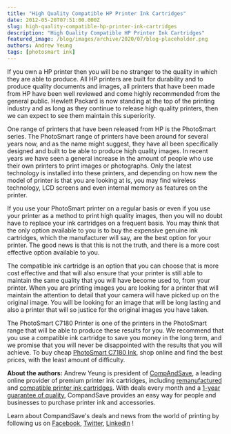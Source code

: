 ```yaml
---
title: "High Quality Compatible HP Printer Ink Cartridges"
date: 2012-05-20T07:51:00.000Z
slug: high-quality-compatible-hp-printer-ink-cartridges
description: "High Quality Compatible HP Printer Ink Cartridges"
featured_image: /blog/images/archive/2020/07/blog-placeholder.png
authors: Andrew Yeung
tags: [photosmart ink]
---
```


If you own a HP printer then you will be no stranger to the quality in which they are able to produce. All HP printers are built for durability and to produce quality documents and images, all printers that have been made from HP have been well reviewed and come highly recommended from the general public. Hewlett Packard is now standing at the top of the printing industry and as long as they continue to release high quality printers, then we can expect to see them maintain this superiority.

One range of printers that have been released from HP is the PhotoSmart series. The PhotoSmart range of printers have been around for several years now, and as the name might suggest, they have all been specifically designed and built to be able to produce high quality images. In recent years we have seen a general increase in the amount of people who use their own printers to print images or photographs. Only the latest technology is installed into these printers, and depending on how new the model of printer is that you are looking at is, you may find wireless technology, LCD screens and even internal memory as features on the printer.

If you use your PhotoSmart printer on a regular basis or even if you use your printer as a method to print high quality images, then you will no doubt have to replace your ink cartridges on a frequent basis. You may think that the only option available to you is to buy the expensive genuine ink cartridges, which the manufacturer will say, are the best option for your printer. The good news is that this is not the truth, and there is a more cost effective option available to you. 

The compatible ink cartridge is an option that you can choose that is more cost effective and that will also ensure that your printer is still able to maintain the same quality that you will have become used to, from your printer. When you are printing images you are looking for a printer that will maintain the attention to detail that your camera will have picked up on the original image. You will be looking for an image that will be long lasting and also a printer that will so justice for the original images you have taken. 

The PhotoSmart C7180 Printer is one of the printers in the PhotoSmart range that will be able to produce these results for you. We recommend that you use a compatible ink cartridge to save you money in the long term, and we promise that you will never be disappointed with the results that you will achieve. To buy cheap [PhotoSmart C7180 Ink](https://www.compandsave.com/hp/photosmart/c7180-ink-cartridges), shop online and find the best prices, with the least amount of difficulty.

  
**About the authors:** Andrew Yeung is president of [CompAndSave](https://www.compandsave.com/), a leading online provider of premium printer ink cartridges, including [remanufactured](https://www.compandsave.com/help) and [compatible printer ink cartridges](https://www.compandsave.com/help). With deals every month and a [1-year guarantee of quality](https://www.compandsave.com/help), CompandSave provides an easy way for people and businesses to purchase printer ink and accessories.

Learn about CompandSave's deals and news from the world of printing by following us on [Facebook](https://www.facebook.com/compandsave.ink), [Twitter](https://twitter.com/compandsave), [LinkedIn](https://www.linkedin.com) !